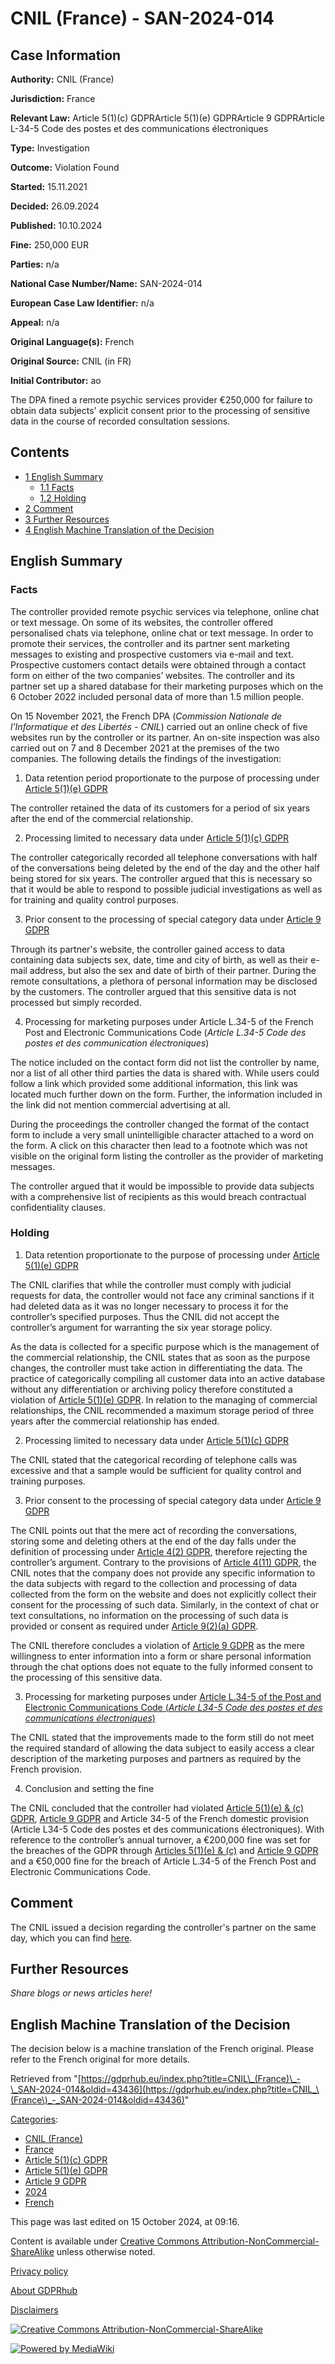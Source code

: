 # CNIL (France) - SAN-2024-014

## Case Information

**Authority:** CNIL (France)

**Jurisdiction:** France

**Relevant Law:** Article 5(1)(c) GDPRArticle 5(1)(e) GDPRArticle 9 GDPRArticle L-34-5 Code des postes et des communications électroniques

**Type:** Investigation

**Outcome:** Violation Found

**Started:** 15.11.2021

**Decided:** 26.09.2024

**Published:** 10.10.2024

**Fine:** 250,000 EUR

**Parties:** n/a

**National Case Number/Name:** SAN-2024-014

**European Case Law Identifier:** n/a

**Appeal:** n/a

**Original Language(s):** French

**Original Source:** CNIL (in FR)

**Initial Contributor:** ao

The DPA fined a remote psychic services provider €250,000 for failure to obtain data subjects' explicit consent prior to the processing of sensitive data in the course of recorded consultation sessions.

## Contents

*   [1 English Summary](#English_Summary)
    *   [1.1 Facts](#Facts)
    *   [1.2 Holding](#Holding)
*   [2 Comment](#Comment)
*   [3 Further Resources](#Further_Resources)
*   [4 English Machine Translation of the Decision](#English_Machine_Translation_of_the_Decision)

## English Summary

### Facts

The controller provided remote psychic services via telephone, online chat or text message. On some of its websites, the controller offered personalised chats via telephone, online chat or text message. In order to promote their services, the controller and its partner sent marketing messages to existing and prospective customers via e-mail and text. Prospective customers contact details were obtained through a contact form on either of the two companies’ websites. The controller and its partner set up a shared database for their marketing purposes which on the 6 October 2022 included personal data of more than 1.5 million people.

On 15 November 2021, the French DPA (_Commission Nationale de l’Informatique et des Libertés - CNIL_) carried out an online check of five websites run by the controller or its partner. An on-site inspection was also carried out on 7 and 8 December 2021 at the premises of the two companies. The following details the findings of the investigation:

1) Data retention period proportionate to the purpose of processing under [Article 5(1)(e) GDPR](/index.php?title=Article_5_GDPR#1e "Article 5 GDPR")

The controller retained the data of its customers for a period of six years after the end of the commercial relationship.

2) Processing limited to necessary data under [Article 5(1)(c) GDPR](/index.php?title=Article_5_GDPR#1c "Article 5 GDPR")

The controller categorically recorded all telephone conversations with half of the conversations being deleted by the end of the day and the other half being stored for six years. The controller argued that this is necessary so that it would be able to respond to possible judicial investigations as well as for training and quality control purposes.

3) Prior consent to the processing of special category data under [Article 9 GDPR](/index.php?title=Article_9_GDPR "Article 9 GDPR")

Through its partner's website, the controller gained access to data containing data subjects sex, date, time and city of birth, as well as their e-mail address, but also the sex and date of birth of their partner. During the remote consultations, a plethora of personal information may be disclosed by the customers. The controller argued that this sensitive data is not processed but simply recorded.

4) Processing for marketing purposes under Article L.34-5 of the French Post and Electronic Communications Code (_Article L.34-5 Code des postes et des communication électroniques_)

The notice included on the contact form did not list the controller by name, nor a list of all other third parties the data is shared with. While users could follow a link which provided some additional information, this link was located much further down on the form. Further, the information included in the link did not mention commercial advertising at all.

During the proceedings the controller changed the format of the contact form to include a very small unintelligible character attached to a word on the form. A click on this character then lead to a footnote which was not visible on the original form listing the controller as the provider of marketing messages.

The controller argued that it would be impossible to provide data subjects with a comprehensive list of recipients as this would breach contractual confidentiality clauses.

### Holding

1) Data retention proportionate to the purpose of processing under [Article 5(1)(e) GDPR](/index.php?title=Article_5_GDPR#1e "Article 5 GDPR")

The CNIL clarifies that while the controller must comply with judicial requests for data, the controller would not face any criminal sanctions if it had deleted data as it was no longer necessary to process it for the controller’s specified purposes. Thus the CNIL did not accept the controller’s argument for warranting the six year storage policy.

As the data is collected for a specific purpose which is the management of the commercial relationship, the CNIL states that as soon as the purpose changes, the controller must take action in differentiating the data. The practice of categorically compiling all customer data into an active database without any differentiation or archiving policy therefore constituted a violation of [Article 5(1)(e) GDPR](/index.php?title=Article_5_GDPR#1e "Article 5 GDPR"). In relation to the managing of commercial relationships, the CNIL recommended a maximum storage period of three years after the commercial relationship has ended.

2) Processing limited to necessary data under [Article 5(1)(c) GDPR](/index.php?title=Article_5_GDPR#1c "Article 5 GDPR")

The CNIL stated that the categorical recording of telephone calls was excessive and that a sample would be sufficient for quality control and training purposes.

3) Prior consent to the processing of special category data under [Article 9 GDPR](/index.php?title=Article_9_GDPR "Article 9 GDPR")

The CNIL points out that the mere act of recording the conversations, storing some and deleting others at the end of the day falls under the definition of processing under [Article 4(2) GDPR](/index.php?title=Article_4_GDPR#2 "Article 4 GDPR"), therefore rejecting the controller’s argument. Contrary to the provisions of [Article 4(11) GDPR](/index.php?title=Article_4_GDPR#11 "Article 4 GDPR"), the CNIL notes that the company does not provide any specific information to the data subjects with regard to the collection and processing of data collected from the form on the website and does not explicitly collect their consent for the processing of such data. Similarly, in the context of chat or text consultations, no information on the processing of such data is provided or consent as required under [Article 9(2)(a) GDPR](/index.php?title=Article_9_GDPR "Article 9 GDPR").

The CNIL therefore concludes a violation of [Article 9 GDPR](/index.php?title=Article_9_GDPR "Article 9 GDPR") as the mere willingness to enter information into a form or share personal information through the chat options does not equate to the fully informed consent to the processing of this sensitive data.

3) Processing for marketing purposes under [Article L.34-5 of the Post and Electronic Communications Code (_Article L34-5 Code des postes et des communications électroniques_)](https://www.legifrance.gouv.fr/codes/article_lc/LEGIARTI000042155961/)

The CNIL stated that the improvements made to the form still do not meet the required standard of allowing the data subject to easily access a clear description of the marketing purposes and partners as required by the French provision.

4) Conclusion and setting the fine

The CNIL concluded that the controller had violated [Article 5(1)(e) & (c) GDPR](/index.php?title=Article_5_GDPR "Article 5 GDPR"), [Article 9 GDPR](/index.php?title=Article_9_GDPR "Article 9 GDPR") and Article 34-5 of the French domestic provision (Article L34-5 Code des postes et des communications électroniques). With reference to the controller’s annual turnover, a €200,000 fine was set for the breaches of the GDPR through [Articles 5(1)(e) & (c)](/index.php?title=Article_5_GDPR "Article 5 GDPR") and [Article 9 GDPR](/index.php?title=Article_9_GDPR "Article 9 GDPR") and a €50,000 fine for the breach of Article L.34-5 of the French Post and Electronic Communications Code.

## Comment

The CNIL issued a decision regarding the controller's partner on the same day, which you can find [here](/index.php?title=CNIL_\(France\)_-_SAN-2024-015 "CNIL (France) - SAN-2024-015").

## Further Resources

_Share blogs or news articles here!_

## English Machine Translation of the Decision

The decision below is a machine translation of the French original. Please refer to the French original for more details.

Retrieved from "[https://gdprhub.eu/index.php?title=CNIL\_(France)\_-\_SAN-2024-014&oldid=43436](https://gdprhub.eu/index.php?title=CNIL_\(France\)_-_SAN-2024-014&oldid=43436)"

[Categories](/index.php?title=Special:Categories "Special:Categories"):

*   [CNIL (France)](/index.php?title=Category:CNIL_\(France\) "Category:CNIL (France)")
*   [France](/index.php?title=Category:France "Category:France")
*   [Article 5(1)(c) GDPR](/index.php?title=Category:Article_5\(1\)\(c\)_GDPR "Category:Article 5(1)(c) GDPR")
*   [Article 5(1)(e) GDPR](/index.php?title=Category:Article_5\(1\)\(e\)_GDPR "Category:Article 5(1)(e) GDPR")
*   [Article 9 GDPR](/index.php?title=Category:Article_9_GDPR "Category:Article 9 GDPR")
*   [2024](/index.php?title=Category:2024 "Category:2024")
*   [French](/index.php?title=Category:French "Category:French")

This page was last edited on 15 October 2024, at 09:16.

Content is available under [Creative Commons Attribution-NonCommercial-ShareAlike](https://creativecommons.org/licenses/by-nc-sa/4.0/) unless otherwise noted.

[Privacy policy](/index.php?title=GDPRhub:Privacy_policy)

[About GDPRhub](/index.php?title=GDPRhub:About)

[Disclaimers](/index.php?title=GDPRhub:General_disclaimer)

[![Creative Commons Attribution-NonCommercial-ShareAlike](/resources/assets/licenses/cc-by-nc-sa.png)](https://creativecommons.org/licenses/by-nc-sa/4.0/)

[![Powered by MediaWiki](/resources/assets/poweredby_mediawiki_88x31.png)](https://www.mediawiki.org/)